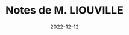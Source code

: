 ---
title: "Notes de M. LIOUVILLE"
collection: documents
permalink: /documents/notes-de-m-liouville
date: 2022-12-12
paperurl: '/files/notes_de_m_liouville.pdf'
overleaf: 'https://www.overleaf.com/read/tyfjpncyyrws'
citation: "Sur la limite vers laquelle tend l'expression {% raw %}(1+1/m)^m{% endraw %} lorsque m augmente indéfiniment. M. NAVIER. Résumé des Leçons d’Analyse données à l’École polytechnique.
Victor Dalmont, 1856, p. 321-325."
---